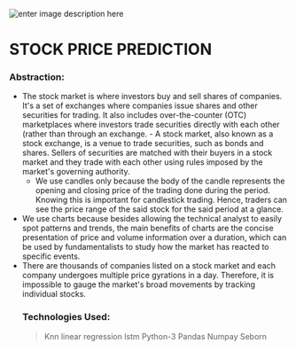 ![enter image description here](https://media.istockphoto.com/id/1475066013/photo/global-market-growth-concept-with-rising-up-digital-trading-chart-graphs-candlestick-and.webp?b=1&s=170667a&w=0&k=20&c=JSiYsLIpaPugg0AJrk-iJRv5_gzw_otyU2yW-6wIv5w=)
# STOCK PRICE PREDICTION
### Abstraction:
   - The stock market is where investors buy and sell shares of companies. It's a set of exchanges where companies issue shares and other securities for trading. It also includes over-the-counter (OTC) marketplaces where investors trade securities directly with each other (rather than through an exchange.
    -  A stock market, also known as a stock exchange, is a venue to trade securities, such as  bonds and shares. Sellers of securities are matched with their buyers in a stock market and they trade with each other using rules imposed by the market's governing authority.
     - We use candles only because the body of the candle represents the opening and closing price of the trading done during the period. Knowing this is important for candlestick trading. Hence, traders can see the price range of the said stock for the said period at a glance.
-	We use charts because besides allowing the technical analyst to easily spot patterns and trends, the main benefits of charts are the concise presentation of price and volume information over a duration, which can be used by fundamentalists to study how the market has reacted to specific events.
-	There are thousands of companies listed on a stock market and each company undergoes multiple price gyrations in a day. Therefore, it is impossible to gauge the market's broad movements by tracking individual stocks.
	### Technologies Used:
	> Knn
	linear regression
	lstm
	Python-3
	Pandas
	Numpay
	Seborn
    
